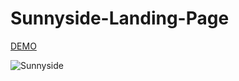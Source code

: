 # Sunnyside-Landing-Page


[DEMO](https://sunnyside-vercell.vercel.app/)

![Sunnyside](https://user-images.githubusercontent.com/84111811/163744509-7070220e-e184-4f56-8fe6-74df9469d461.png)
